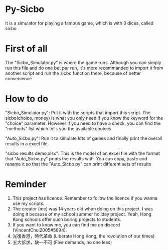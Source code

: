 # Py-Sicbo
It is a simulator for playing a famous game, which is with 3 dices, called sicbo


# First of all
The "Sicbo_Simulator.py" is where the game runs. Although you can simply run this file and do one bet per run, it's more recommanded to import it from another script and run the sicbo function there, because of better convenience


# How to do
"Sicbo_Simulator.py": Put it with the scripts that import this script. The sicbo(choice, money) is what you only need if you know the keyword for the "choice" parameter. However if you need to have a check, you can find the "methods" list which tells you the available choices

"Auto_Sicbo.py": Run it to simulate lots of games and finally print the overall results in a excel file.

"sicbo results demo.xlsx": This is the model of an excel file with the format that "Auto_Sicbo.py" prints the results with. You can copy, paste and rename it so that the "Auto_Sicbo.py" can print different sets of results

# Reminder
1. This project has licence. Remember to follow the licence if you wanna use my scripts.
2. The creator (me) was 14 years old when doing on this project. I was doing it because of my school summer holiday project. Yeah, Hong Kong schools offer such boring projects to students.
3. If you want to know me, you can find me on discord (VincentChui2005#5694).
4. 光復香港，時代革命 (Liberate Hong Kong, the revolution of our times)
5. 五大訴求，缺一不可 (Five demands, no one less)
